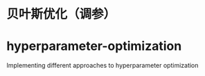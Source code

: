 # 贝叶斯优化（调参）
# hyperparameter-optimization
Implementing different approaches to hyperparameter optimization

